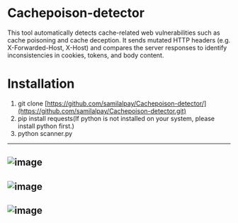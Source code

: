 # Cachepoison-detector
This tool automatically detects cache-related web vulnerabilities such as cache poisoning and cache deception. It sends mutated HTTP headers (e.g. X-Forwarded-Host, X-Host) and compares the server responses to identify inconsistencies in cookies, tokens, and body content.


# Installation
1. git clone [https://github.com/samilalpay/Cachepoison-detector/](https://github.com/samilalpay/Cachepoison-detector.git)
2. pip install requests(If python is not installed on your system, please install python first.)
3. python scanner.py

-----------------------------------------------------------------------------------------
![image](https://github.com/user-attachments/assets/cb6bd920-d05e-47ee-9dcd-53bf1c5fe5a2)
-----------------------------------------------------------------------------------------
![image](https://github.com/user-attachments/assets/2125bdf6-b308-4046-b4ee-99d67998e78e)
-----------------------------------------------------------------------------------------
![image](https://github.com/user-attachments/assets/2c7949fe-2e78-4fe1-9b47-e8760a27b558)
-----------------------------------------------------------------------------------------

